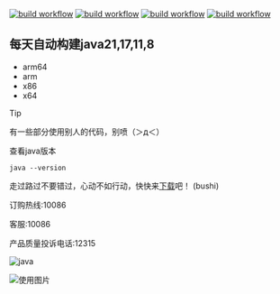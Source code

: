 [![build workflow](https://github.com/9gwk/java/actions/workflows/main.yml/badge.svg)](https://github.com/9gwk/java/actions/workflows/main.yml)
[![build workflow](https://github.com/9gwk/java/actions/workflows/java17.yml/badge.svg)](https://github.com/9gwk/java/actions/workflows/java17.yml)
[![build workflow](https://github.com/9gwk/java/actions/workflows/java11.yml/badge.svg)](https://github.com/9gwk/java/actions/workflows/java11.yml)
[![build workflow](https://github.com/9gwk/java/actions/workflows/java8.yml/badge.svg)](https://github.com/9gwk/java/actions/workflows/java8.yml)
## 每天自动构建java21,17,11,8
- arm64
- arm
- x86
- x64

> [!TIP]
> 有一些部分使用别人的代码，别喷（＞д＜）

查看java版本
```shell
java --version
```

走过路过不要错过，心动不如行动，快快来[下载](https://github.com/9gwk/java/actions)吧！ (bushi)

订购热线:10086

客服:10086

产品质量投诉电话:12315

![java](https://archive.biliimg.com/bfs/archive/428cf21229de58009fa8b81edac6f0066ac6552e.jpg)

![使用图片](https://archive.biliimg.com/bfs/archive/7179bf01b6906116b29d90db6c27c5288ce6c954.jpg)
